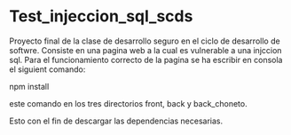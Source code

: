 # Test_injeccion_sql_scds
Proyecto final de la clase de desarrollo seguro en el ciclo de desarrollo de softwre.  Consiste en una pagina web a la cual es vulnerable a una injccion sql.
Para el funcionamiento correcto de la pagina se ha escribir en consola el siguient comando:

npm install


este comando en los tres directorios front, back y back_choneto.

Esto con el fin de descargar las dependencias necesarias. 


